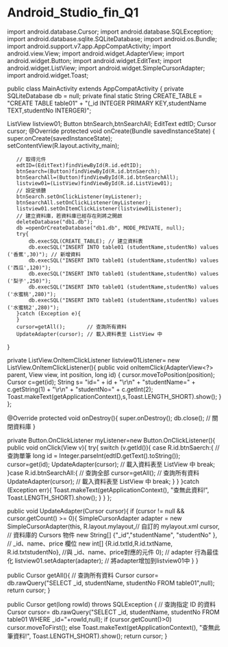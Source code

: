 # Android_Studio_fin_Q1
<!-- package com.ehappy.exsqlite03; -->

import android.database.Cursor;
import android.database.SQLException;
import android.database.sqlite.SQLiteDatabase;
import android.os.Bundle;
import android.support.v7.app.AppCompatActivity;
import android.view.View;
import android.widget.AdapterView;
import android.widget.Button;
import android.widget.EditText;
import android.widget.ListView;
import android.widget.SimpleCursorAdapter;
import android.widget.Toast;

public class MainActivity extends AppCompatActivity {
   private SQLiteDatabase db = null;
   private final static String    CREATE_TABLE = "CREATE TABLE table01" +
           "(_id INTEGER PRIMARY KEY,studentName TEXT,studentNo INTERGER)";

   ListView listview01;
   Button btnSearch,btnSearchAll;
   EditText edtID;
   Cursor cursor;
   @Override
   protected void onCreate(Bundle savedInstanceState) {
       super.onCreate(savedInstanceState);
       setContentView(R.layout.activity_main);

       // 取得元件
       edtID=(EditText)findViewById(R.id.edtID);
       btnSearch=(Button)findViewById(R.id.btnSaerch);
       btnSearchAll=(Button)findViewById(R.id.btnSearchAll);
       listview01=(ListView)findViewById(R.id.ListView01);
       // 設定偵聽
       btnSearch.setOnClickListener(myListener);
       btnSearchAll.setOnClickListener(myListener);
       listview01.setOnItemClickListener(listview01Listener);
       // 建立資料庫，若資料庫已經存在則將之開啟
       deleteDatabase("db1.db");
       db =openOrCreateDatabase("db1.db", MODE_PRIVATE, null);
       try{
           db.execSQL(CREATE_TABLE); // 建立資料表
           db.execSQL("INSERT INTO table01 (studentName,studentNo) values ('香蕉',30)"); // 新增資料
           db.execSQL("INSERT INTO table01 (studentName,studentNo) values ('西瓜',120)");
           db.execSQL("INSERT INTO table01 (studentName,studentNo) values ('梨子',250)");
           db.execSQL("INSERT INTO table01 (studentName,studentNo) values ('水蜜桃',280)");
           db.execSQL("INSERT INTO table01 (studentName,studentNo) values ('水蜜桃2',280)");
       }catch (Exception e){
       }
       cursor=getAll();       // 查詢所有資料
       UpdateAdapter(cursor); // 載入資料表至 ListView 中
   }

   private ListView.OnItemClickListener listview01Listener=
     new ListView.OnItemClickListener(){
       public void onItemClick(AdapterView<?> parent, View view,
                               int position, long id) {
           cursor.moveToPosition(position);
           Cursor c=get(id);
           String s= "id=" + id + "\r\n" + "studentName=" + c.getString(1) + "\r\n" + "studentNo=" + c.getInt(2);
           Toast.makeText(getApplicationContext(),s,Toast.LENGTH_SHORT).show();
       }
   };

   @Override
   protected void onDestroy(){
       super.onDestroy();
       db.close(); // 關閉資料庫
   }

   private Button.OnClickListener myListener=new Button.OnClickListener(){
       public void onClick(View v){
           try{
               switch (v.getId()){
                   case R.id.btnSaerch:{      // 查詢單筆
                       long id = Integer.parseInt(edtID.getText().toString());
                       cursor=get(id);
                       UpdateAdapter(cursor); // 載入資料表至 ListView 中
                       break;
                   }case R.id.btnSearchAll:{   // 查詢全部
                       cursor=getAll();       // 查詢所有資料
                       UpdateAdapter(cursor); // 載入資料表至 ListView 中
                       break;
                   }
               }
           }catch (Exception err){
               Toast.makeText(getApplicationContext(), "查無此資料!", Toast.LENGTH_SHORT).show();
           }
       }
   };

   public void UpdateAdapter(Cursor cursor){
       if (cursor != null && cursor.getCount() >= 0){
           SimpleCursorAdapter adapter = new SimpleCursorAdapter(this,
               R.layout.mylayout,// 自訂的 mylayout.xml
               cursor, // 資料庫的 Cursors 物件
               new String[] {"_id","studentName", "studentNo" }, // _id、name、price 欄位
               new int[] {R.id.txtId,R.id.txtName, R.id.txtstudentNo}, //與 _id、name、price對應的元件
               0); // adapter 行為最佳化
           listview01.setAdapter(adapter); // 將adapter增加到listview01中
       }
   }

   public Cursor getAll(){ // 查詢所有資料
       Cursor cursor= db.rawQuery("SELECT _id, studentName, studentNo FROM table01",null);
       return cursor;
   }

   public Cursor get(long rowId) throws SQLException { // 查詢指定 ID 的資料
       Cursor cursor= db.rawQuery("SELECT _id, studentName, studentNo FROM table01 WHERE _id="+rowId,null);
       if (cursor.getCount()>0)
           cursor.moveToFirst();
       else
           Toast.makeText(getApplicationContext(), "查無此筆資料!", Toast.LENGTH_SHORT).show();
       return cursor;
   }
<!-- } -->
